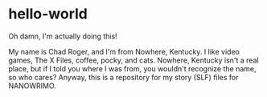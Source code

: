 # hello-world
Oh damn, I'm actually doing this!

My name is Chad Roger, and I'm from Nowhere, Kentucky.  I like video games, The X Files, coffee, pocky, and cats.  Nowhere, Kentucky isn't a real place, but if I told you where I was from, you wouldn't recognize the name, so who cares?  Anyway, this is a repository for my story (SLF) files for NANOWRIMO.
